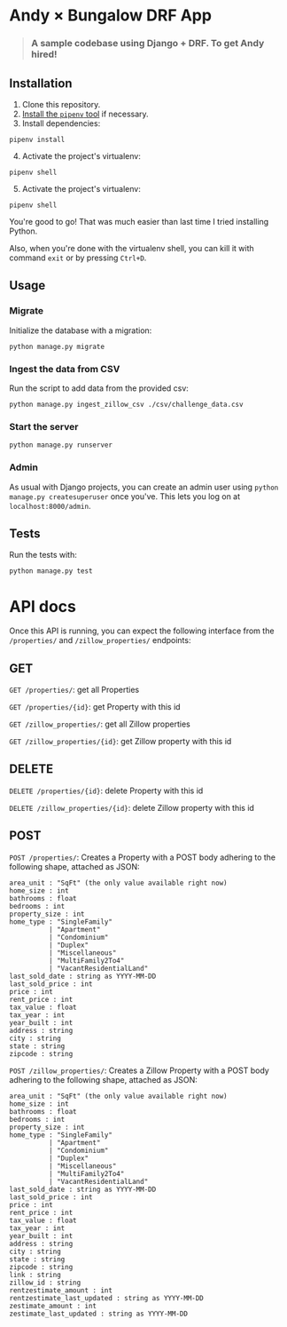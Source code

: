 # Andy × Bungalow DRF App

> ### A sample codebase using Django + DRF. To get Andy hired!

## Installation

1. Clone this repository.
2. [Install the `pipenv` tool](https://github.com/pypa/pipenv#installation) if necessary.
3. Install dependencies:

```
pipenv install
```

4. Activate the project's virtualenv:

```
pipenv shell
```

5. Activate the project's virtualenv:

```
pipenv shell
```

You're good to go! That was much easier than last time I tried installing Python.

Also, when you're done with the virtualenv shell, you can kill it with command `exit` or by pressing `Ctrl+D`.

## Usage

### Migrate

Initialize the database with a migration:

```
python manage.py migrate
```

### Ingest the data from CSV

Run the script to add data from the provided csv:

```
python manage.py ingest_zillow_csv ./csv/challenge_data.csv
```

### Start the server

```
python manage.py runserver
```

### Admin

As usual with Django projects, you can create an admin user using `python manage.py createsuperuser` once you've. This lets you log on at `localhost:8000/admin`.

## Tests

Run the tests with:

```
python manage.py test
```

# API docs

Once this API is running, you can expect the following interface from the `/properties/` and `/zillow_properties/` endpoints:

## GET

`GET /properties/`: get all Properties

`GET /properties/{id}`: get Property with this id

`GET /zillow_properties/`: get all Zillow properties

`GET /zillow_properties/{id}`: get Zillow property with this id

## DELETE

`DELETE /properties/{id}`: delete Property with this id

`DELETE /zillow_properties/{id}`: delete Zillow property with this id

## POST

`POST /properties/`: Creates a Property with a POST body adhering to the following shape, attached as JSON:

```
area_unit : "SqFt" (the only value available right now)
home_size : int
bathrooms : float
bedrooms : int
property_size : int
home_type : "SingleFamily"
          | "Apartment"
          | "Condominium"
          | "Duplex"
          | "Miscellaneous"
          | "MultiFamily2To4"
          | "VacantResidentialLand"
last_sold_date : string as YYYY-MM-DD
last_sold_price : int
price : int
rent_price : int
tax_value : float
tax_year : int
year_built : int
address : string
city : string
state : string
zipcode : string
```

`POST /zillow_properties/`: Creates a Zillow Property with a POST body adhering to the following shape, attached as JSON:

```
area_unit : "SqFt" (the only value available right now)
home_size : int
bathrooms : float
bedrooms : int
property_size : int
home_type : "SingleFamily"
          | "Apartment"
          | "Condominium"
          | "Duplex"
          | "Miscellaneous"
          | "MultiFamily2To4"
          | "VacantResidentialLand"
last_sold_date : string as YYYY-MM-DD
last_sold_price : int
price : int
rent_price : int
tax_value : float
tax_year : int
year_built : int
address : string
city : string
state : string
zipcode : string
link : string
zillow_id : string
rentzestimate_amount : int
rentzestimate_last_updated : string as YYYY-MM-DD
zestimate_amount : int
zestimate_last_updated : string as YYYY-MM-DD
```
